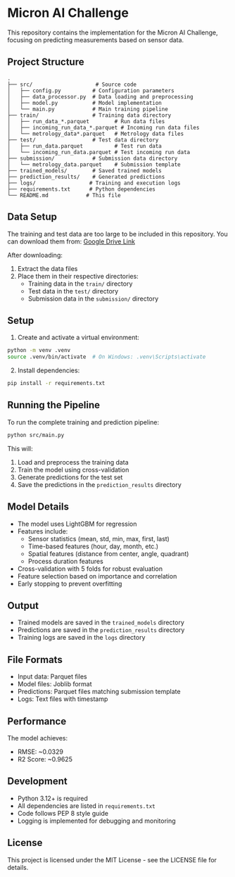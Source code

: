 # Micron AI Challenge

This repository contains the implementation for the Micron AI Challenge, focusing on predicting measurements based on sensor data.

## Project Structure

```
.
├── src/                    # Source code
│   ├── config.py          # Configuration parameters
│   ├── data_processor.py  # Data loading and preprocessing
│   ├── model.py           # Model implementation
│   └── main.py            # Main training pipeline
├── train/                 # Training data directory
│   ├── run_data_*.parquet        # Run data files
│   ├── incoming_run_data_*.parquet # Incoming run data files
│   └── metrology_data*.parquet   # Metrology data files
├── test/                  # Test data directory
│   ├── run_data.parquet          # Test run data
│   └── incoming_run_data.parquet # Test incoming run data
├── submission/            # Submission data directory
│   └── metrology_data.parquet    # Submission template
├── trained_models/        # Saved trained models
├── prediction_results/    # Generated predictions
├── logs/                 # Training and execution logs
├── requirements.txt      # Python dependencies
└── README.md            # This file
```

## Data Setup

The training and test data are too large to be included in this repository. You can download them from:
[Google Drive Link](https://drive.google.com/drive/folders/1xRzD47m2XcOYYEQBe9Cq_-w1jHJaz8Y4?usp=share_link)

After downloading:
1. Extract the data files
2. Place them in their respective directories:
   - Training data in the `train/` directory
   - Test data in the `test/` directory
   - Submission data in the `submission/` directory

## Setup

1. Create and activate a virtual environment:
```bash
python -m venv .venv
source .venv/bin/activate  # On Windows: .venv\Scripts\activate
```

2. Install dependencies:
```bash
pip install -r requirements.txt
```

## Running the Pipeline

To run the complete training and prediction pipeline:

```bash
python src/main.py
```

This will:
1. Load and preprocess the training data
2. Train the model using cross-validation
3. Generate predictions for the test set
4. Save the predictions in the `prediction_results` directory

## Model Details

- The model uses LightGBM for regression
- Features include:
  - Sensor statistics (mean, std, min, max, first, last)
  - Time-based features (hour, day, month, etc.)
  - Spatial features (distance from center, angle, quadrant)
  - Process duration features
- Cross-validation with 5 folds for robust evaluation
- Feature selection based on importance and correlation
- Early stopping to prevent overfitting

## Output

- Trained models are saved in the `trained_models` directory
- Predictions are saved in the `prediction_results` directory
- Training logs are saved in the `logs` directory

## File Formats

- Input data: Parquet files
- Model files: Joblib format
- Predictions: Parquet files matching submission template
- Logs: Text files with timestamp

## Performance

The model achieves:
- RMSE: ~0.0329
- R2 Score: ~0.9625

## Development

- Python 3.12+ is required
- All dependencies are listed in `requirements.txt`
- Code follows PEP 8 style guide
- Logging is implemented for debugging and monitoring

## License

This project is licensed under the MIT License - see the LICENSE file for details.
